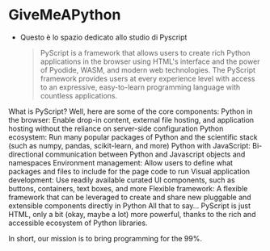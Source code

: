 # GiveMeAPython

- Questo è lo spazio dedicato allo studio di Pyscript
	> PyScript is a framework that allows users to create rich Python applications in the browser using HTML's interface and the power of Pyodide, WASM, and modern web technologies. The PyScript framework provides users at every experience level with access to an expressive, easy-to-learn programming language with countless applications.

What is PyScript? Well, here are some of the core components:
Python in the browser: Enable drop-in content, external file hosting, and application hosting without the reliance on server-side configuration
Python ecosystem: Run many popular packages of Python and the scientific stack (such as numpy, pandas, scikit-learn, and more)
Python with JavaScript: Bi-directional communication between Python and Javascript objects and namespaces
Environment management: Allow users to define what packages and files to include for the page code to run
Visual application development: Use readily available curated UI components, such as buttons, containers, text boxes, and more
Flexible framework: A flexible framework that can be leveraged to create and share new pluggable and extensible components directly in Python
All that to say… PyScript is just HTML, only a bit (okay, maybe a lot) more powerful, thanks to the rich and accessible ecosystem of Python libraries.

In short, our mission is to bring programming for the 99%.